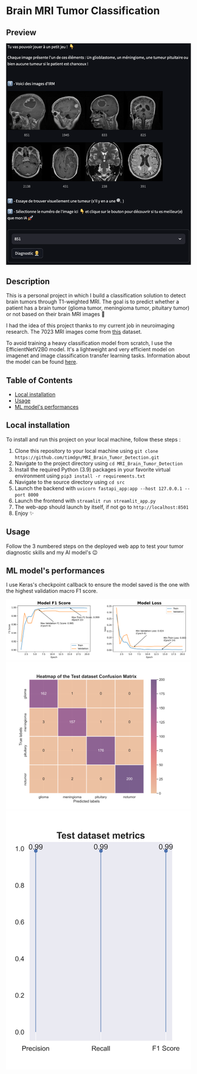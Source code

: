 # Brain MRI Tumor Classification

## Preview
![preview](docs/Preview.png)

## Description
This is a personal project in which I build a classification solution to detect brain tumors through T1-weighted MRI.
The goal is to predict whether a patient has a brain tumor (glioma tumor, meningioma tumor, pituitary tumor) or not based on their brain MRI images 🩻

I had the idea of this project thanks to my current job in neuroimaging research.
The 7023 MRI images come from [this](https://www.kaggle.com/datasets/masoudnickparvar/brain-tumor-mri-dataset/data) dataset.

To avoid training a heavy classification model from scratch, I use the EfficientNetV2B0 model.
It's a lightweight and very efficient model on imagenet and image classification transfer learning tasks.
Information about the model can be found [here](https://keras.io/api/keras_cv/models/backbones/efficientnetv2/). 

## Table of Contents
- [Local installation](#local-installation)
- [Usage](#usage)
- [ML model's performances](#ml-models-performances)

## Local installation
To install and run this project on your local machine, follow these steps :

1. Clone this repository to your local machine using `git clone https://github.com/timdgn/MRI_Brain_Tumor_Detection.git`
2. Navigate to the project directory using `cd MRI_Brain_Tumor_Detection`
3. Install the required Python (3.9) packages in your favorite virtual environment using `pip3 install -r requirements.txt`
4. Navigate to the source directory using `cd src`
5. Launch the backend with `uvicorn fastapi_app:app --host 127.0.0.1 --port 8000`
6. Launch the frontend with `streamlit run streamlit_app.py`
7. The web-app should launch by itself, if not go to `http://localhost:8501`
8. Enjoy ✨

## Usage
Follow the 3 numbered steps on the deployed web app to test your tumor diagnostic skills and my AI model's 😉

## ML model's performances
I use Keras's checkpoint callback to ensure the model saved is the one with the highest validation macro F1 score.

![Training history](plots/history/History.png)
![Confusion_matrix](plots/confusion/Confusion_Matrix.png)
![Evalutaion metrics](plots/metrics/Metrics.png)
